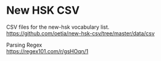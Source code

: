 # New HSK CSV

CSV files for the new-hsk vocabulary list.  
https://github.com/oetia/new-hsk-csv/tree/master/data/csv

Parsing Regex  
https://regex101.com/r/gsHOqn/1

